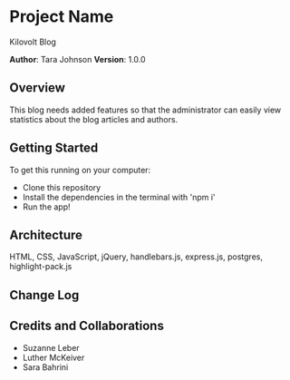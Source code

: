 # Project Name
Kilovolt Blog

**Author**: Tara Johnson
**Version**: 1.0.0

## Overview
This blog needs added features so that the administrator can easily view statistics about the blog articles and authors.

## Getting Started
To get this running on your computer:
- Clone this repository
- Install the dependencies in the terminal with 'npm i'
- Run the app!

## Architecture
HTML, CSS, JavaScript, jQuery, handlebars.js, express.js, postgres, highlight-pack.js

## Change Log

## Credits and Collaborations
- Suzanne Leber
- Luther McKeiver
- Sara Bahrini